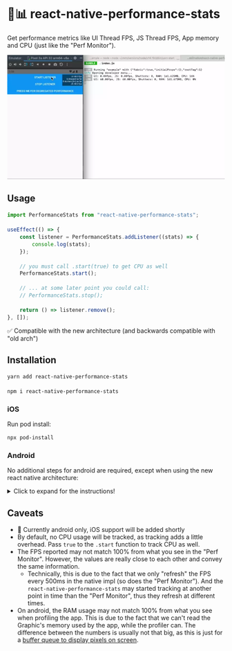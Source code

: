 # 📱📊 react-native-performance-stats

Get performance metrics like UI Thread FPS, JS Thread FPS, App memory and CPU (just like the "Perf Monitor").

![react-native-performance-stats](./_images/react-native-performance-stats.webp)

## Usage

```js
import PerformanceStats from "react-native-performance-stats";

useEffect(() => {
    const listener = PerformanceStats.addListener((stats) => {
        console.log(stats);
    });

    // you must call .start(true) to get CPU as well
    PerformanceStats.start();

    // ... at some later point you could call:
    // PerformanceStats.stop();

    return () => listener.remove();
}, []);
```

✅ Compatible with the new architecture (and backwards compatible with "old arch")


## Installation

```bash
yarn add react-native-performance-stats

npm i react-native-performance-stats
```

### iOS

Run pod install:

```bash
npx pod-install
```

### Android

No additional steps for android are required, except when using the new react native architecture:

<details>
    <summary>Click to expand for the instructions!</summary>

(_Note:_ This setup is required to to the fact that the on android Autolinking doesn't work with the new architecture out of the box. This procedure will change in the future.)

1. Open `android/app/build.gradle` file and update the file as it follows:
    ```diff
    defaultConfig {
        ...
        "PROJECT_BUILD_DIR=$buildDir",
        "REACT_ANDROID_DIR=$rootDir/../node_modules/react-native/ReactAndroid",
    -   "REACT_ANDROID_BUILD_DIR=$rootDir/../node_modules/react-native/ReactAndroid/build"
    +   "REACT_ANDROID_BUILD_DIR=$rootDir/../node_modules/react-native/ReactAndroid/build",
    +   "NODE_MODULES_DIR=$rootDir/../node_modules/"
        cFlags "-Wall", "-Werror", "-fexceptions", "-frtti", "-DWITH_INSPECTOR=1"
        cppFlags "-std=c++17"
    ```
1. Open the `android/app/src/main/jni/Android.mk` file and update the file as it follows:
    ```diff
        # If you wish to add a custom TurboModule or Fabric component in your app you
        # will have to include the following autogenerated makefile.
        # include $(GENERATED_SRC_DIR)/codegen/jni/Android.mk
    +
    +   # Includes the MK file for `react-native-performance-stats`
    +   include $(NODE_MODULES_DIR)/react-native-performance-stats/android/build/generated/source/codegen/jni/Android.mk
    +
        include $(CLEAR_VARS)
    ```
1. In the same file above, go to the `LOCAL_SHARED_LIBRARIES` setting and add the following line:
    ```diff
        libreact_codegen_rncore \
    +   libreact_codegen_performancestats \
        libreact_debug \
    ```
1. Open the `android/app/src/main/jni/MainApplicationModuleProvider.cpp` file and update the file as it follows:
    1. Add the import for the performance stats module:
        ```diff
            #include <answersolver.h>
        +   #include <performancestats.h>
        ```
    1. Add the following check in the `MainApplicationModuleProvider` constructor:
        ```diff
            // auto module = samplelibrary_ModuleProvider(moduleName, params);
            // if (module != nullptr) {
            //    return module;
            // }

        +    auto module = performancestats_ModuleProvider(moduleName, params);
        +    if (module != nullptr) {
        +        return module;
        +    }

            return rncore_ModuleProvider(moduleName, params);
        }
        ```
</details> 


## Caveats

- 🤖 Currently android only, iOS support will be added shortly
- By default, no CPU usage will be tracked, as tracking adds a little overhead. Pass `true` to the `.start` function to track CPU as well.
- The FPS reported may not match 100% from what you see in the "Perf Monitor". However, the values are really close to each other and convey the same information.
  - Technically, this is due to the fact that we only "refresh" the FPS every 500ms in the native impl (so does the "Perf Monitor"). And the `react-native-performance-stats` may started tracking at another point in time than the "Perf Monitor", thus they refresh at different times.
- On android, the RAM usage may not match 100% from what you see when profiling the app. This is due to the fact that we can't read the Graphic's memory used by the app, while the profiler can. The difference between the numbers is usually not that big, as this is just for a [buffer queue to display pixels on screen](https://developer.android.com/studio/profile/memory-profiler.html).


